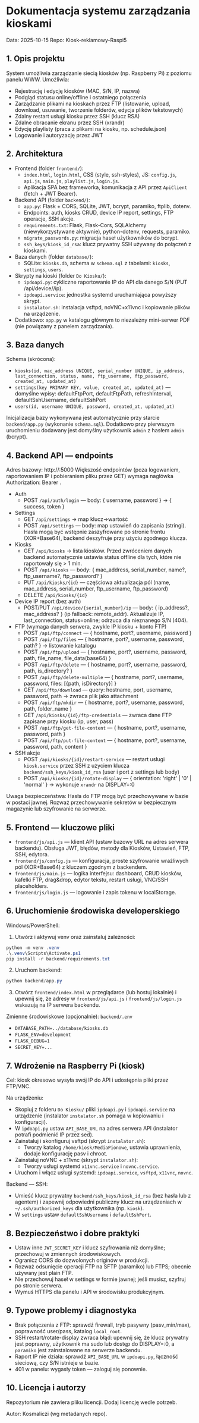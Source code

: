 # Dokumentacja systemu zarządzania kioskami

Data: 2025-10-15
Repo: Kiosk-reklamowy-Raspi5

## 1. Opis projektu
System umożliwia zarządzanie siecią kiosków (np. Raspberry Pi) z poziomu panelu WWW. Umożliwia:
- Rejestrację i edycję kiosków (MAC, S/N, IP, nazwa)
- Podgląd statusu online/offline i ostatniego połączenia
- Zarządzanie plikami na kioskach przez FTP (listowanie, upload, download, usuwanie, tworzenie folderów, edycja plików tekstowych)
- Zdalny restart usługi kiosku przez SSH (klucz RSA)
- Zdalne obracanie ekranu przez SSH (xrandr)
- Edycję playlisty (praca z plikami na kiosku, np. schedule.json)
- Logowanie i autoryzację przez JWT

## 2. Architektura
- Frontend (folder `frontend/`):
  - `index.html`, `login.html`, CSS (style, ssh-styles), JS: `config.js`, `api.js`, `main.js`, `playlist.js`, `login.js`.
  - Aplikacja SPA bez frameworka, komunikacja z API przez `ApiClient` (fetch + JWT Bearer).
- Backend API (folder `backend/`):
  - `app.py`: Flask + CORS, SQLite, JWT, bcrypt, paramiko, ftplib, dotenv.
  - Endpoints: auth, kiosks CRUD, device IP report, settings, FTP operacje, SSH akcje.
  - `requirements.txt`: Flask, Flask-Cors, SQLAlchemy (niewykorzystywane aktywnie), python-dotenv, requests, paramiko.
  - `migrate_passwords.py`: migracja haseł użytkowników do bcrypt.
  - `ssh_keys/kiosk_id_rsa`: klucz prywatny SSH używany do połączeń z kioskami.
- Baza danych (folder `database/`):
  - SQLite: `kiosks.db`, schema w `schema.sql` z tabelami: `kiosks`, `settings`, `users`.
- Skrypty na kioski (folder `Do Kiosku/`):
  - `ipdoapi.py`: cykliczne raportowanie IP do API dla danego S/N (PUT /api/device/<sn>/ip).
  - `ipdoapi.service`: jednostka systemd uruchamiająca powyższy skrypt.
  - `instalator.sh`: instalacja vsftpd, noVNC+x11vnc i kopiowanie plików na urządzenie.
- Dodatkowo: `app.py` w katalogu głównym to niezależny mini-serwer PDF (nie powiązany z panelem zarządzania).

## 3. Baza danych
Schema (skrócona):
- `kiosks(id, mac_address UNIQUE, serial_number UNIQUE, ip_address, last_connection, status, name, ftp_username, ftp_password, created_at, updated_at)`
- `settings(key PRIMARY KEY, value, created_at, updated_at)` — domyślne wpisy: defaultFtpPort, defaultFtpPath, refreshInterval, defaultSshUsername, defaultSshPort
- `users(id, username UNIQUE, password, created_at, updated_at)`

Inicjalizacja bazy wykonywana jest automatycznie przy starcie `backend/app.py` (wykonanie `schema.sql`). Dodatkowo przy pierwszym uruchomieniu dodawany jest domyślny użytkownik `admin` z hasłem `admin` (bcrypt).

## 4. Backend API — endpoints
Adres bazowy: http://<HOST>:5000
Większość endpointów (poza logowaniem, raportowaniem IP i pobieraniem pliku przez GET) wymaga nagłówka Authorization: Bearer <JWT>.

- Auth
  - POST `/api/auth/login` — body: { username, password } → { success, token }
- Settings
  - GET `/api/settings` → map klucz→wartość
  - POST `/api/settings` — body: map ustawień do zapisania (stringi). Hasła mogą być wstępnie zaszyfrowane po stronie frontu (XOR+Base64), backend deszyfruje przy użyciu zgodnego klucza.
- Kiosks
  - GET `/api/kiosks` → lista kiosków. Przed zwróceniem danych backend automatycznie ustawia status offline dla tych, które nie raportowały się > 1 min.
  - POST `/api/kiosks` — body: { mac_address, serial_number, name?, ftp_username?, ftp_password? }
  - PUT `/api/kiosks/{id}` — częściowa aktualizacja pól (name, mac_address, serial_number, ftp_username, ftp_password)
  - DELETE `/api/kiosks/{id}`
- Device IP report (bez auth)
  - POST/PUT `/api/device/{serial_number}/ip` — body: { ip_address?, mac_address? } (ip fallback: remote_addr). Aktualizuje IP, last_connection, status=online; odrzuca dla nieznanego S/N (404).
- FTP (wymaga danych serwera, zwykle IP kiosku + konto FTP)
  - POST `/api/ftp/connect` — { hostname, port?, username, password }
  - POST `/api/ftp/files` — { hostname, port?, username, password, path? } → listowanie katalogu
  - POST `/api/ftp/upload` — { hostname, port?, username, password, path, file_name, file_data(base64) }
  - POST `/api/ftp/delete` — { hostname, port?, username, password, path, is_directory? }
  - POST `/api/ftp/delete-multiple` — { hostname, port?, username, password, files: [{path, isDirectory}] }
  - GET `/api/ftp/download` — query: hostname, port, username, password, path → zwraca plik jako attachment
  - POST `/api/ftp/mkdir` — { hostname, port?, username, password, path, folder_name }
  - GET `/api/kiosks/{id}/ftp-credentials` — zwraca dane FTP zapisane przy kiosku (ip, user, pass)
  - POST `/api/ftp/get-file-content` — { hostname, port?, username, password, path }
  - POST `/api/ftp/put-file-content` — { hostname, port?, username, password, path, content }
- SSH akcje
  - POST `/api/kiosks/{id}/restart-service` — restart usługi `kiosk.service` przez SSH z użyciem klucza `backend/ssh_keys/kiosk_id_rsa` (user i port z settings lub body)
  - POST `/api/kiosks/{id}/rotate-display` — { orientation: 'right' | '0' | 'normal' } → wykonuje `xrandr` na DISPLAY=:0

Uwaga bezpieczeństwa: Hasła do FTP mogą być przechowywane w bazie w postaci jawnej. Rozważ przechowywanie sekretów w bezpiecznym magazynie lub szyfrowanie na serwerze.

## 5. Frontend — kluczowe pliki
- `frontend/js/api.js` — klient API (ustaw bazowy URL na adres serwera backendu). Obsługa JWT, błędów, metody dla Kiosków, Ustawień, FTP, SSH, edytora.
- `frontend/js/config.js` — konfiguracja, proste szyfrowanie wrażliwych pól (XOR+Base64) z kluczem zgodnym z backendem.
- `frontend/js/main.js` — logika interfejsu: dashboard, CRUD kiosków, kafelki FTP, drag&drop, edytor tekstu, restart usługi, VNC/SSH placeholders.
- `frontend/js/login.js` — logowanie i zapis tokenu w localStorage.

## 6. Uruchomienie środowiska developerskiego
Windows/PowerShell:
1) Utwórz i aktywuj venv oraz zainstaluj zależności:
```powershell
python -m venv .venv
.\.venv\Scripts\Activate.ps1
pip install -r backend/requirements.txt
```
2) Uruchom backend:
```powershell
python backend/app.py
```
3) Otwórz `frontend/index.html` w przeglądarce (lub hostuj lokalnie) i upewnij się, że adresy w `frontend/js/api.js` i `frontend/js/login.js` wskazują na IP serwera backendu.

Zmienne środowiskowe (opcjonalnie): `backend/.env`
- `DATABASE_PATH=../database/kiosks.db`
- `FLASK_ENV=development`
- `FLASK_DEBUG=1`
- `SECRET_KEY=...`

## 7. Wdrożenie na Raspberry Pi (kiosk)
Cel: kiosk okresowo wysyła swój IP do API i udostępnia pliki przez FTP/VNC.

Na urządzeniu:
- Skopiuj z folderu `Do Kiosku/` pliki `ipdoapi.py` i `ipdoapi.service` na urządzenie (instalator `instalator.sh` pomaga w kopiowaniu i konfiguracji).
- W `ipdoapi.py` ustaw `API_BASE_URL` na adres serwera API (instalator potrafi podmienić IP przez sed).
- Zainstaluj i skonfiguruj vsftpd (skrypt `instalator.sh`):
  - Tworzy katalog `/home/kiosk/MediaPionowe`, ustawia uprawnienia, dodaje konfigurację pasv i chroot.
- Zainstaluj noVNC + x11vnc (skrypt `instalator.sh`):
  - Tworzy usługi systemd `x11vnc.service` i `novnc.service`.
- Uruchom i włącz usługi systemd: `ipdoapi.service`, `vsftpd`, `x11vnc`, `novnc`.

Backend — SSH:
- Umieść klucz prywatny `backend/ssh_keys/kiosk_id_rsa` (bez hasła lub z agentem) i zapewnij odpowiedni publiczny klucz na urządzeniach w `~/.ssh/authorized_keys` dla użytkownika (np. `kiosk`).
- W `settings` ustaw `defaultSshUsername` i `defaultSshPort`.

## 8. Bezpieczeństwo i dobre praktyki
- Ustaw inne `JWT_SECRET_KEY` i klucz szyfrowania niż domyślne; przechowuj w zmiennych środowiskowych.
- Ogranicz CORS do dozwolonych originów w produkcji.
- Rozważ odsunięcie operacji FTP na SFTP (paramiko) lub FTPS; obecnie używany jest plain FTP.
- Nie przechowuj haseł w settings w formie jawnej; jeśli musisz, szyfruj po stronie serwera.
- Wymuś HTTPS dla panelu i API w środowisku produkcyjnym.

## 9. Typowe problemy i diagnostyka
- Brak połączenia z FTP: sprawdź firewall, tryb pasywny (pasv_min/max), poprawność user/pass, katalog `local_root`.
- SSH restart/rotate-display zwraca błąd: upewnij się, że klucz prywatny jest poprawny, użytkownik ma sudo lub dostęp do DISPLAY=:0, a `paramiko` jest zainstalowane na serwerze backendu.
- Raport IP nie działa: sprawdź `API_BASE_URL` w `ipdoapi.py`, łączność sieciową, czy S/N istnieje w bazie.
- 401 w panelu: wygasły token — zaloguj się ponownie.

## 10. Licencja i autorzy
Repozytorium nie zawiera pliku licencji. Dodaj licencję wedle potrzeb.

Autor: Kosmaliczi (wg metadanych repo).
